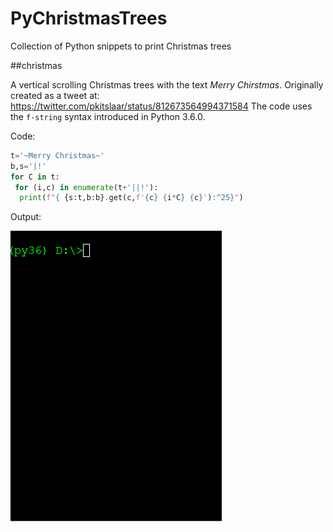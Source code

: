 # PyChristmasTrees
Collection of Python snippets to print Christmas trees

##christmas

A vertical scrolling Christmas trees with the text *Merry Chirstmas*.
Originally created as a tweet at: https://twitter.com/pkitslaar/status/812673564994371584
The code uses the `f-string` syntax introduced in Python 3.6.0.

Code:

```python
t='~Merry Christmas~'
b,s='|!'
for C in t:
 for (i,c) in enumerate(t+'||!'):
  print(f"{ {s:t,b:b}.get(c,f'{c} {i*C} {c}'):^25}")
```

Output:

![Animated GIF of christmas.py console output](christmas.gif)
